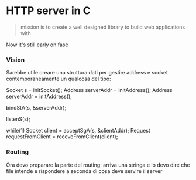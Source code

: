 # HTTP server in C

> mission is to create a well designed library to build web applications with

Now it's still early on fase

### Vision

Sarebbe utile creare una struttura dati per gestire address e socket contemporaneamente un qualcosa del tipo:

Socket s = initSocket();
Address serverAddr = initAddress();
Address serverAddr = initAddress();

bindStA(s, &serverAddr);

listenS(s);

while(1)
    Socket client = acceptSgA(s, &clientAddr);
    Request requestFromClient = receveFromClient(client);


### Routing

Ora devo preparare la parte del routing:
arriva una stringa e io devo dire che file intende e rispondere a seconda di cosa deve servire il server